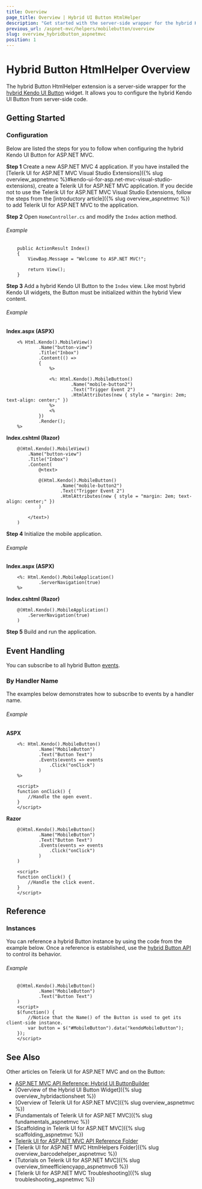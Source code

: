 ```yaml
---
title: Overview
page_title: Overview | Hybrid UI Button HtmlHelper
description: "Get started with the server-side wrapper for the hybrid Kendo UI Button widget for ASP.NET MVC."
previous_url: /aspnet-mvc/helpers/mobilebutton/overview
slug: overview_hybridbutton_aspnetmvc
position: 1
---
```


# Hybrid Button HtmlHelper Overview

The hybrid Button HtmlHelper extension is a server-side wrapper for the [hybrid Kendo UI Button](http://demos.telerik.com/kendo-ui/m/index#mobile-button/index) widget. It allows you to configure the hybrid Kendo UI Button from server-side code.

## Getting Started

### Configuration

Below are listed the steps for you to follow when configuring the hybrid Kendo UI Button for ASP.NET MVC.

**Step 1** Create a new ASP.NET MVC 4 application. If you have installed the [Telerik UI for ASP.NET MVC Visual Studio Extensions]({% slug overview_aspnetmvc %}#kendo-ui-for-asp.net-mvc-visual-studio-extensions), create a Telerik UI for ASP.NET MVC application. If you decide not to use the Telerik UI for ASP.NET MVC Visual Studio Extensions, follow the steps from the [introductory article]({% slug overview_aspnetmvc %}) to add Telerik UI for ASP.NET MVC to the application.

**Step 2** Open `HomeController.cs` and modify the `Index` action method.

###### Example

        public ActionResult Index()
        {
            ViewBag.Message = "Welcome to ASP.NET MVC!";

            return View();
        }

**Step 3** Add a hybrid Kendo UI Button to the `Index` view. Like most hybrid Kendo UI widgets, the Button must be initialized within the hybrid View content.

###### Example

**Index.aspx (ASPX)**

        <% Html.Kendo().MobileView()
                .Name("button-view")
                .Title("Inbox")
                .Content(() =>
                {
                    %>

                    <%: Html.Kendo().MobileButton()
                            .Name("mobile-button2")
                            .Text("Trigger Event 2")
                            .HtmlAttributes(new { style = "margin: 2em; text-align: center;" })
                    %>
                    <%
                })
                .Render();
        %>

**Index.cshtml (Razor)**

        @(Html.Kendo().MobileView()
            .Name("button-view")
            .Title("Inbox")
            .Content(
                @<text>

                @(Html.Kendo().MobileButton()
                        .Name("mobile-button2")
                        .Text("Trigger Event 2")
                        .HtmlAttributes(new { style = "margin: 2em; text-align: center;" })
                )

            </text>)
        )

**Step 4** Initialize the mobile application.

###### Example

**Index.aspx (ASPX)**

        <%: Html.Kendo().MobileApplication()
                .ServerNavigation(true)
        %>

**Index.cshtml (Razor)**

        @(Html.Kendo().MobileApplication()
            .ServerNavigation(true)
        )

**Step 5** Build and run the application.

## Event Handling

You can subscribe to all hybrid Button [events](/api/javascript/mobile/ui/button#events).

### By Handler Name

The examples below demonstrates how to subscribe to events by a handler name.

###### Example

**ASPX**

        <%: Html.Kendo().MobileButton()
                .Name("MobileButton")
                .Text("Button Text")
                .Events(events => events
                    .Click("onClick")
                )
        %>

        <script>
        function onClick() {
            //Handle the open event.
        }
        </script>

**Razor**

        @(Html.Kendo().MobileButton()
                .Name("MobileButton")
                .Text("Button Text")
                .Events(events => events
                    .Click("onClick")
                )
        )

        <script>
        function onClick() {
            //Handle the click event.
        }
        </script>

## Reference

### Instances

You can reference a hybrid Button instance by using the code from the example below. Once a reference is established, use the [hybrid Button API](/api/javascript/mobile/ui/button#methods) to control its behavior.

###### Example

        @(Html.Kendo().MobileButton()
                .Name("MobileButton")
                .Text("Button Text")
        )
        <script>
        $(function() {
            //Notice that the Name() of the Button is used to get its client-side instance.
            var button = $("#MobileButton").data("kendoMobileButton");
        });
        </script>

## See Also

Other articles on Telerik UI for ASP.NET MVC and on the Button:

* [ASP.NET MVC API Reference: Hybrid UI ButtonBuilder](/api/aspnet-mvc/Kendo.Mvc.UI.Fluent/MobileButtonBuilder)
* [Overview of the Hybrid UI Button Widget]({% slug overview_hybridactionsheet %})
* [Overview of Telerik UI for ASP.NET MVC]({% slug overview_aspnetmvc %})
* [Fundamentals of Telerik UI for ASP.NET MVC]({% slug fundamentals_aspnetmvc %})
* [Scaffolding in Telerik UI for ASP.NET MVC]({% slug scaffolding_aspnetmvc %})
* [Telerik UI for ASP.NET MVC API Reference Folder](/api/aspnet-mvc/Kendo.Mvc/AggregateFunction)
* [Telerik UI for ASP.NET MVC HtmlHelpers Folder]({% slug overview_barcodehelper_aspnetmvc %})
* [Tutorials on Telerik UI for ASP.NET MVC]({% slug overview_timeefficiencyapp_aspnetmvc6 %})
* [Telerik UI for ASP.NET MVC Troubleshooting]({% slug troubleshooting_aspnetmvc %})
